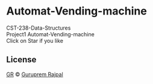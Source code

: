 # Automat-Vending-machine
 CST-238-Data-Structures<br>
 Project1 Automat-Vending-machine<br>
 Click on Star if you like 
 <br>
## License
[GR](LICENSE.md) © [Guruprem Rajpal](https://instagram.com/gurupremrajpal)
